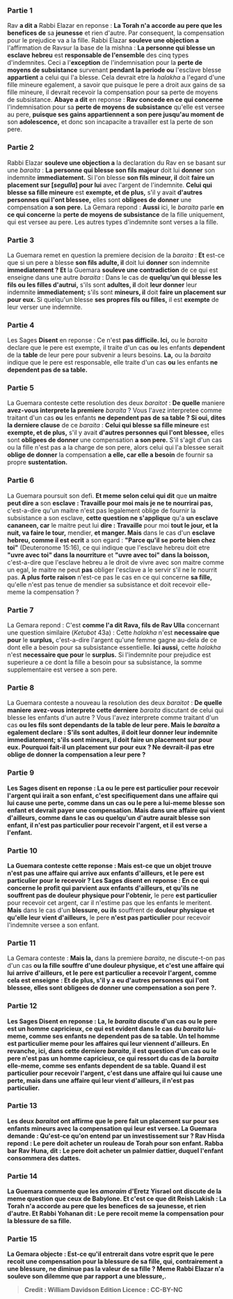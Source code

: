 
### Partie 1
Rav <b>a dit a</b> Rabbi Elazar en reponse : <b>La Torah n'a accorde au pere que les benefices de</b> sa <b>jeunesse</b> et rien d'autre. Par consequent, la compensation pour le prejudice va a la fille. Rabbi Elazar <b>souleve une objection a</b> l'affirmation de Ravsur la base de la mishna : <b>La personne qui blesse un esclave hebreu</b> est <b>responsable de l'ensemble</b> des cinq types d'indemnites. Ceci a l'<b>exception</b> de l'indemnisation pour la <b>perte de moyens de subsistance</b> survenant <b>pendant la periode ou</b> l'esclave blesse <b>appartient</b> a celui qui l'a blesse. Cela devrait etre la <i>halakha</i> a l'egard d'une fille mineure egalement, a savoir que puisque le pere a droit aux gains de sa fille mineure, il devrait recevoir la compensation pour sa perte de moyens de subsistance. <b>Abaye a dit</b> en reponse : <b>Rav concede en ce qui concerne</b> l'indemnisation pour sa <b>perte de moyens de subsistance</b> qu'elle est versee au pere, <b>puisque ses gains appartiennent a son pere jusqu'au moment de</b> son <b>adolescence,</b> et donc son incapacite a travailler est la perte de son pere.

### Partie 2
Rabbi Elazar <b>souleve une objection a</b> la declaration du Rav en se basant sur une <i>baraita</i> : <b>La personne qui blesse son fils majeur</b> doit lui <b>donner</b> son indemnite <b>immediatement.</b> Si l'on blesse <b>son fils mineur, il</b> doit <b>faire un placement sur [<i>segulla</i>] pour lui</b> avec l'argent de l'indemnite. <b>Celui qui blesse sa fille mineure</b> est <b>exempte, et de plus,</b> s'il y avait <b>d'autres personnes qui l'ont blessee,</b> elles sont <b>obligees de donner</b> une compensation <b>a son pere.</b> La Gemara repond : <b>Aussi</b> ici, le <i>baraita</i> parle <b>en ce qui concerne</b> la <b>perte de moyens de subsistance</b> de la fille uniquement, qui est versee au pere. Les autres types d'indemnite sont verses a la fille.

### Partie 3
La Guemara remet en question la premiere decision de la <i>baraita</i> : <b>Et</b> est-ce que si un pere a blesse <b>son fils adulte, il</b> doit lui <b>donner</b> son indemnite <b>immediatement ? Et</b> la Guemara <b>souleve une contradiction</b> de ce qui est enseigne dans une autre <i>baraita</i> : Dans le cas de <b>quelqu'un qui blesse les fils ou les filles d'autrui,</b> s'ils sont <b>adultes, il</b> doit <b>leur donner</b> leur indemnite <b>immediatement;</b> s'ils sont <b>mineurs, il</b> doit <b>faire un placement sur pour eux. </b> Si quelqu'un blesse <b>ses propres fils ou filles,</b> il est <b>exempte</b> de leur verser une indemnite.

### Partie 4
Les Sages <b>Disent</b> en reponse : Ce n'est <b>pas difficile. Ici,</b> ou le <i>baraita</i> declare que le pere est exempte, il traite d'un cas <b>ou</b> les enfants <b>dependent</b> de la <b>table</b> de leur pere pour subvenir a leurs besoins. <b>La,</b> ou la <i>baraita</i> indique que le pere est responsable, elle traite d'un cas <b>ou</b> les enfants <b>ne dependent pas de sa table.</b>

### Partie 5
La Guemara conteste cette resolution des deux <i>baraitot</i> : <b>De quelle</b> maniere <b>avez-vous interprete la premiere</b> <i>baraita</i> ? Vous l'avez interpretee comme traitant d'un cas <b>ou</b> les enfants <b>ne dependent pas de sa table ? Si oui, dites la derniere clause</b> de ce <i>baraita</i> : <b>Celui qui blesse sa fille mineure</b> est <b>exempte, et de plus,</b> s'il y avait <b>d'autres personnes qui l'ont blessee,</b> elles sont <b>obligees de donner</b> une compensation <b>a son pere.</b> S'il s'agit d'un cas ou la fille n'est pas a la charge de son pere, alors celui qui l'a blessee serait <b>oblige de donner</b> la compensation <b>a elle, car elle a besoin</b> de fournir sa propre <b>sustentation.</b>

### Partie 6
La Guemara poursuit son defi. <b>Et meme selon celui qui dit</b> que <b>un maitre peut dire a</b> son <b>esclave : Travaille pour moi mais je ne te nourrirai pas,</b> c'est-a-dire qu'un maitre n'est pas legalement oblige de fournir la subsistance a son esclave, <b>cette question ne s'applique</b> qu'a <b>un esclave cananeen, car</b> le maitre peut lui <b>dire : Travaille</b> pour moi <b>tout le jour, et la nuit, va faire le tour,</b> mendier, <b>et manger. Mais</b> dans le cas d'un <b>esclave hebreu, comme il est ecrit</b> a son egard : <b>"Parce qu'il se porte bien chez toi"</b> (Deuteronome 15:16), ce qui indique que l'esclave hebreu doit etre <b>"uvre avec toi" dans la nourriture</b> et <b>"uvre avec toi" dans la boisson,</b> c'est-a-dire que l'esclave hebreu a le droit de vivre avec son maitre comme un egal, le maitre ne peut <b>pas</b> obliger l'esclave a le servir s'il ne le nourrit pas. <b>A plus forte raison</b> n'est-ce pas le cas en ce qui concerne <b>sa fille,</b> qu'elle n'est pas tenue de mendier sa subsistance et doit recevoir elle-meme la compensation ?

### Partie 7
La Gemara repond : C'est <b>comme l'a dit Rava, fils de Rav Ulla</b> concernant une question similaire (<i>Ketubot</i> 43a) : Cette <i>halakha</i> n'est <b>necessaire que pour</b> le <b>surplus,</b> c'est-a-dire l'argent qu'une femme gagne au-dela de ce dont elle a besoin pour sa subsistance essentielle. <b>Ici aussi,</b> cette <i>halakha</i> n'est <b>necessaire que pour</b> le <b>surplus.</b> Si l'indemnite pour prejudice est superieure a ce dont la fille a besoin pour sa subsistance, la somme supplementaire est versee a son pere.

### Partie 8
La Guemara conteste a nouveau la resolution des deux <i>baraitot</i> : <b>De quelle maniere</b> <b>avez-vous interprete cette derniere</b> <i>baraita</i> discutant de celui qui blesse les enfants d'un autre ? Vous l'avez interprete comme traitant d'un cas <b>ou les fils <b>sont dependants</b> de la <b>table de leur pere.</b> Mais le <i>baraita</i> a egalement declare : S'ils sont <b>adultes, il</b> doit leur <b>donner</b> leur indemnite <b>immediatement;</b> s'ils sont <b>mineurs, il</b> doit <b>faire un placement sur pour eux. Pourquoi</b> fait-il un placement sur pour eux ? Ne devrait-il pas etre <b>oblige de donner</b> la compensation <b>a leur pere ?</b>

### Partie 9
Les Sages <b>disent</b> en reponse : <b>La ou</b> le pere <b>est particulier</b> pour recevoir l'argent qui irait a son enfant, c'est specifiquement <b>dans une affaire qui lui cause</b> <b>une perte,</b> comme dans un cas ou le pere a lui-meme blesse son enfant et devrait payer une compensation. Mais <b>dans une affaire qui vient d'ailleurs,</b> comme dans le cas ou quelqu'un d'autre aurait blesse son enfant, il <b>n'est pas particulier</b> pour recevoir l'argent, et il est verse a l'enfant.

### Partie 10
La Guemara conteste cette reponse : <b>Mais</b> est-ce que <b>un objet trouve</b> n'est pas une affaire <b>qui arrive</b> aux enfants <b>d'ailleurs, et</b> le pere <b>est particulier</b> pour le recevoir ? Les Sages <b>disent</b> en reponse : En ce qui concerne le <b>profit qui parvient</b> aux enfants <b>d'ailleurs, et qu'ils ne</b> souffrent pas de <b>douleur physique</b> pour l'obtenir,</b> le pere <b>est particulier</b> pour recevoir cet argent, car il n'estime pas que les enfants le meritent. <b>Mais</b> dans le cas d'un <b>blessure, ou ils</b> souffrent de <b>douleur physique et qu'elle leur vient d'ailleurs,</b> le pere <b>n'est pas particulier</b> pour recevoir l'indemnite versee a son enfant.

### Partie 11
La Gemara conteste : <b>Mais la,</b> dans la premiere <i>baraita</i>, ne discute-t-on pas d'un cas <b>ou la fille souffre d'une <b>douleur physique, et</b> c'est une affaire qui lui <b>arrive d'ailleurs, et</b> le pere <b>est particulier</b> a recevoir l'argent, <b>comme cela est enseigne : Et de plus,</b> s'il y a eu <b>d'autres personnes qui l'ont blessee,</b> elles sont <b>obligees de donner</b> une compensation <b>a son pere ?</b>.

### Partie 12
Les Sages <b>Disent</b> en reponse : <b>La,</b> le <i>baraita</i> discute d'un cas <b>ou</b> le pere <b>est un homme capricieux,</b> ce qui est evident dans le cas du <i>baraita</i> lui-meme, <b>comme</b> ses enfants <b>ne dependent pas de sa table.</b> Un tel homme <b>est particulier meme pour les affaires qui leur viennent d'ailleurs. </b> En revanche, <b>ici,</b> dans cette derniere <i>baraita</i>, il est question d'un cas <b>ou le pere <b>n'est pas un homme capricieux,</b> ce qui ressort du cas de la <i>baraita</i> elle-meme, <b>comme</b> ses enfants <b>dependent de sa table. Quand il est particulier</b> pour recevoir l'argent, c'est <b>dans une affaire qui lui cause une perte,</b> mais <b>dans une affaire qui leur vient d'ailleurs,</b> il <b>n'est pas particulier.</b>

### Partie 13
Les deux <i>baraitot</i> ont affirme que le pere fait un placement sur pour ses enfants mineurs avec la compensation qui leur est versee. La Guemara demande : <b>Qu'est-ce qu'on entend par <b>un investissement sur</b> ? Rav Hisda repond :</b> Le pere doit acheter <b>un rouleau de Torah</b> pour son enfant. <b>Rabba bar Rav Huna, dit :</b> Le pere doit acheter <b>un palmier dattier, duquel</b> l'enfant <b>consommera des dattes.</b>

### Partie 14
La Guemara commente que les <i>amoraim</i> d'Eretz Yisrael ont discute de la meme question que ceux de Babylone. <b>Et c'est ce que dit Reish Lakish : La Torah n'a accorde au pere que les benefices de</b> sa <b>jeunesse,</b> et rien d'autre. <b>Et Rabbi Yohanan dit :</b> Le pere recoit <b>meme</b> la compensation pour la <b>blessure de sa fille.</b>

### Partie 15
La Gemara objecte : Est-ce qu'il <b>entrerait dans votre esprit</b> que le pere recoit une compensation pour la <b>blessure de sa fille,</b> qui, contrairement a une blessure, ne diminue pas la valeur de sa fille ? <b>Meme Rabbi Elazar n'a souleve son dilemme que</b> par rapport a <b>une blessure,</b>.

>Credit : William Davidson Edition
>Licence : CC-BY-NC